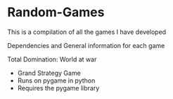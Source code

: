 # Random-Games
This is a compilation of all the games I have developed



Dependencies and General information for each game

Total Domination: World at war
- Grand Strategy Game
- Runs on pygame in python
- Requires the pygame library
